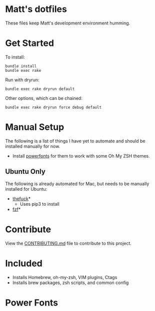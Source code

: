 # Matt's dotfiles

These files keep Matt's development environment humming.

# Get Started

To install:

```
bundle install
bundle exec rake
```

Run with dryrun:

```
bundle exec rake dryrun default
```

Other options, which can be chained:

```
bundle exec rake dryrun force debug default
```

# Manual Setup

The following is a list of things I have yet to automate and should be installed
manually for now.

- Install [powerfonts](https://github.com/powerline/fonts) for them to work with
some Oh My ZSH themes.

## Ubuntu Only

The following is already automated for Mac, but needs to be manually installed for Ubuntu:

- [thefuck](https://github.com/nvbn/thefuck)*
  - Uses pip3 to install
- [fzf](https://github.com/junegunn/fzf)*

# Contribute

View the [CONTRIBUTING.md](./CONTRIBUTING.md) file to contribute to this
project.

# Included

* Installs Homebrew, oh-my-zsh, VIM plugins, Ctags
* Installs brew packages, zsh scripts, and common config

# Power Fonts
